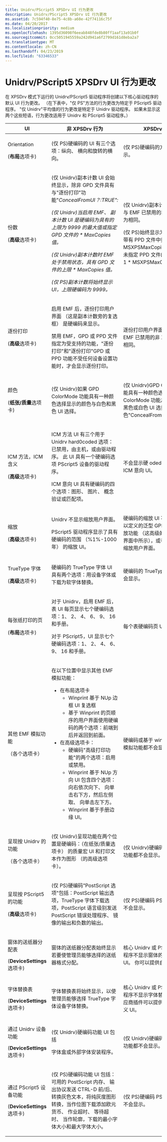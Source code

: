 ```yaml
---
title: Unidrv/PScript5 XPSDrv UI 行为更改
description: Unidrv/PScript5 XPSDrv UI 行为更改
ms.assetid: 7c594f40-8e75-4c8b-a60e-42f74116c75f
ms.date: 04/20/2017
ms.localizationpriority: medium
ms.openlocfilehash: 1395d36098f6eeab848fde8b80ff1aaf13a91b0f
ms.sourcegitcommit: 0cc5051945559a242d941a6f2799d161d8eba2a7
ms.translationtype: MT
ms.contentlocale: zh-CN
ms.lasthandoff: 04/23/2019
ms.locfileid: "63346533"
---
```

# <a name="unidrvpscript5-xpsdrv-ui-behavior-changes"></a>Unidrv/PScript5 XPSDrv UI 行为更改


在 XPSDrv 模式下运行的 Unidrv/PScript5 驱动程序将创建以下核心驱动程序的默认 UI 行为更改。 （在下表中，"仅 PS"方法的行为更改为特定于 PScript5 驱动程序。 "仅 Unidrv"平均值的行为更改是特定于 Unidrv 驱动程序。 如果未显示这两个这些短语，行为更改适用于 Unidrv 和 PScript5 驱动程序。）

<table>
<colgroup>
<col width="33%" />
<col width="33%" />
<col width="33%" />
</colgroup>
<thead>
<tr class="header">
<th>UI</th>
<th>非 XPSDrv 行为</th>
<th>XPSDrv 行为</th>
</tr>
</thead>
<tbody>
<tr class="odd">
<td><p>Orientation</p>
<p>(<strong>布局</strong>选项卡)</p></td>
<td><p>(仅 PS)硬编码的 UI 有三个选项：纵向、 横向和旋转的横向。</p></td>
<td><p>(仅 PS)硬编码的方向 UI 不会显示。</p></td>
</tr>
<tr class="even">
<td><p>份数</p>
<p>(<strong>高级</strong>选项卡)</p></td>
<td><p>(仅 Unidrv)副本计数 UI 会始终显示，除非 GPD 文件具有与"逐份打印"功能"<em>ConcealFromUI？:TRUE":</p>
<p>(仅 Unidrv)当启用 EMF、 副本计数 UI 是硬编码为具有的上限为 9999 的最大值或指定 GPD 文件的 * MaxCopies 值。</p>
<p>(仅 Unidrv)副本计数时 EMF 处于禁用状态，具有 GPD 文件的上限 * MaxCopies 值。</p>
<p>(仅 PS)副本计数将始终显示 UI，上限硬编码为 9999。</p></td>
<td><p>(仅 Unidrv)副本计数 UI 的行为与 EMF 已禁用的非 XPSDrv 行为相同。</p>
<p>(仅 PS)始终显示为副本计数，带有 PPD 文件中指定的上限 * MSXPSMaxCopies 值。 如果未指定 PPD 文件的上限设置为 1 * MSXPSMaxCopies。</p></td>
</tr>
<tr class="odd">
<td><p>逐份打印</p>
<p>(<strong>高级</strong>选项卡)</p></td>
<td><p>启用 EMF 后，逐份打印用户界面 （这是副本计数旁的复选框） 是硬编码来显示。</p>
<p>禁用 EMF，GPD 或 PPD 文件指定为受支持的功能，"逐份打印"和"逐份打印"GPD 或 PPD 功能不受任何设备设置功能时，才会显示逐份打印。</p></td>
<td><p>逐份打印用户界面的行为与 EMF 已禁用的非 XPSDrv 行为相同。</p></td>
</tr>
<tr class="even">
<td><p>颜色</p>
<p>(<strong>纸张/质量</strong>选项卡)</p></td>
<td><p>(仅 Unidrv)如果 GPD ColorMode 功能具有一种颜色选择显示的颜色与白色和黑色 UI 选择。</p></td>
<td><p>(仅 Unidrv)GPD ColorMode 功能具有一种颜色选择并且未指定 ColorMode 功能之后，显示与黑色或白色 UI 选择颜色"</em>ConcealFromUI？:TRUE"。</p></td>
</tr>
<tr class="odd">
<td><p>ICM 方法，ICM 含义</p>
<p>(<strong>高级</strong>选项卡)</p></td>
<td><p>ICM 方法 UI 有三个用于 Unidrv hard0coded 选项： 已禁用，由主机，或由驱动程序。 此 UI 具有一个硬编码选项 PScript5 设备的驱动程序。</p>
<p>ICM 意向 UI 具有硬编码的四个选项：图形、 图片、 概念验证或匹配项。</p></td>
<td><p>不会显示硬 oded ICM 方法和 ICM 意向 UI。</p></td>
</tr>
<tr class="even">
<td><p>缩放</p>
<p>(<strong>高级</strong>选项卡)</p></td>
<td><p>Unidrv 不显示缩放用户界面。</p>
<p>PScript5 驱动程序显示了具有硬编码的范围 （%1%-1000年） 的缩放 UI。</p></td>
<td><p>硬编码的缩放 UI 不会显示。 可以定义的泛型 GPD 或 PPD 缩放功能 （这高级的树视图用户界面中所示），或者提供自定义缩放用户界面。</p></td>
</tr>
<tr class="odd">
<td><p>TrueType 字体</p>
<p>(<strong>高级</strong>选项卡)</p></td>
<td><p>硬编码的 TrueType 字体 UI 具有两个选项：用设备字体或下载为软字体替换。</p></td>
<td><p>硬编码的 TrueType 字体 UI 不会显示。</p></td>
</tr>
<tr class="even">
<td><p>每张纸打印的页</p>
<p>(<strong>布局</strong>选项卡)</p></td>
<td><p>对于 Unidrv，启用 EMF 后，表 UI 每页显示七个硬编码选项：1、 2、 4、 6、 9、 16 和手册。</p>
<p>对于 PScript5，UI 显示七个硬编码选项：1、 2、 4、 6、 9、 16 和手册。</p></td>
<td><p>每个表硬编码页 UI 不会显示。</p></td>
</tr>
<tr class="odd">
<td><p>其他 EMF 模拟功能</p>
<p>（各个选项卡）</p></td>
<td><p>在以下位置中显示其他 EMF 模拟功能：</p>
<ul>
<li>在布局选项卡
<ul>
<li>Winprint 基于 NUp 边框 UI 复选框</li>
<li>基于 Winprint 的页顺序的用户界面使用硬编码的两个选项：前端到后并返回到前面。</li>
</ul></li>
<li>在高级选项卡：
<ul>
<li>硬编码"高级打印功能"的两个选项：启用或禁用。</li>
<li>Winprint 基于 NUp 方向 UI 包含四个选项：向右依次向下、 向单击右下方，然后左侧取、 向单击左下方。</li>
<li>Winprint 基于手册边缘 UI。</li>
</ul></li>
</ul></td>
<td><p>硬编码或基于 winprint 的 EMF 模拟功能都不会显示。</p></td>
</tr>
<tr class="even">
<td><p>呈现按 Unidrv 的功能</p>
<p>（各个选项卡）</p></td>
<td><p>(仅 Unidrv)呈现功能在两个位置是硬编码：（在纸张/质量选项卡） 的质量宏 UI 和打印文本作为图形 （的高级选项卡）。</p></td>
<td><p>(仅 Unidrv)硬编码 Unidrv 呈现功能都不会显示。</p></td>
</tr>
<tr class="odd">
<td><p>呈现按 PScript5 的功能</p>
<p>(<strong>高级</strong>选项卡)</p></td>
<td><p>(仅 PS)硬编码"PostScript 选项"包括：PostScript 输出选项，TrueType 字体下载选项，PostScript 语言级别发送 PostScript 错误处理程序、 镜像的输出和负数的输出。</p></td>
<td><p>(仅 PS)硬编码 PS 呈现功能都不会显示。</p></td>
</tr>
<tr class="even">
<td><p>窗体的送纸器分配表</p>
<p>(<strong>DeviceSettings</strong>选项卡)</p></td>
<td><p>窗体的送纸器分配表始终显示若要使管理员能够选择的送纸器格式分配。</p></td>
<td><p>核心 Unidrv 或 PScript5 驱动程序不显示窗体的送纸器分配表 UI。 你可以提供自定义 UI。</p></td>
</tr>
<tr class="odd">
<td><p>字体替换表</p>
<p>(<strong>DeviceSettings</strong>选项卡)</p></td>
<td><p>字体替换表将始终显示，以使管理员能够选择 TrueType 字体设备字体替换。</p></td>
<td><p>核心 Unidrv 或 PScript5 驱动程序不显示字体替换表 UI。 供应商插件可以提供其自己的自定义 UI。</p></td>
</tr>
<tr class="even">
<td><p>通过 Unidrv 设备功能</p>
<p>(<strong>DeviceSettings</strong>选项卡)</p></td>
<td><p>(仅 Unidrv)硬编码功能 UI 包括</p>
<p>字体盒或外部字体安装程序。</p></td>
<td><p>(仅 Unidrv)硬编码 Unidrv 设备功能都不会显示。</p></td>
</tr>
<tr class="odd">
<td><p>通过 PScript5 设备功能</p>
<p>(<strong>DeviceSettings</strong>选项卡)</p></td>
<td><p>(仅 PS)硬编码功能 UI 包括：可用的 PostScript 内存、 输出协议发送 CTRL-D 前/后、 转换灰色文本，将纯灰度图形转换，当作位图下载添加欧元货币、 作业超时、 等待超时、 当作轮廓，下载的最小字体大小和最大字体大小。</p></td>
<td><p>(仅 PS)硬编码 PS 设备功能都不会显示。</p></td>
</tr>
</tbody>
</table>

 

 

 




